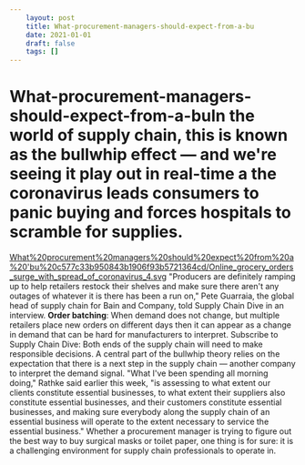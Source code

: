 ```yaml
---
 	layout: post
 	title: What-procurement-managers-should-expect-from-a-bu
 	date: 2021-01-01
 	draft: false
 	tags: []
---
```


# What-procurement-managers-should-expect-from-a-buIn the world of supply chain, this is known as the bullwhip effect — and we're seeing it play out in real-time a the coronavirus leads consumers to panic buying and forces hospitals to scramble for supplies.
[What%20procurement%20managers%20should%20expect%20from%20a%20'bu%20c577c33b950843b1906f93b5721364cd/Online_grocery_orders_surge_with_spread_of_coronavirus_4.svg](What%20procurement%20managers%20should%20expect%20from%20a%20'bu%20c577c33b950843b1906f93b5721364cd/Online_grocery_orders_surge_with_spread_of_coronavirus_4.svg)
"Producers are definitely ramping up to help retailers restock their shelves and make sure there aren't any outages of whatever it is there has been a run on," Pete Guarraia, the global head of supply chain for Bain and Company, told Supply Chain Dive in an interview.
**Order batching**: When demand does not change, but multiple retailers place new orders on different days then it can appear as a change in demand that can be hard for manufacturers to interpret.
Subscribe to Supply Chain Dive:
Both ends of the supply chain will need to make responsible decisions.
A central part of the bullwhip theory relies on the expectation that there is a next step in the supply chain — another company to interpret the demand signal.
"What I've been spending all morning doing," Rathke said earlier this week, "is assessing to what extent our clients constitute essential businesses, to what extent their suppliers also constitute essential businesses, and their customers constitute essential businesses, and making sure everybody along the supply chain of an essential business will operate to the extent necessary to service the essential business."
Whether a procurement manager is trying to figure out the best way to buy surgical masks or toilet paper, one thing is for sure: it is a challenging environment for supply chain professionals to operate in.
